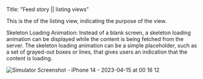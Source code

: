 Title: "Feed story || listing views"

This is the  of the listing view, indicating the purpose of the view.

Skeleton Loading Animation:
Instead of a blank screen, a skeleton loading animation can be displayed while the content is being fetched from the server.
The skeleton loading animation can be a simple placeholder, such as a set of grayed-out boxes or lines, that gives users an indication that the content is loading.


![Simulator Screenshot - iPhone 14 - 2023-04-15 at 00 16 12](https://user-images.githubusercontent.com/14108357/232447605-241753ea-7655-4056-9c55-4ee3e7980267.png)



